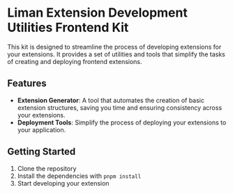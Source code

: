 # Liman Extension Development Utilities Frontend Kit

This kit is designed to streamline the process of developing extensions for your extensions. It provides a set of utilities and tools that simplify the tasks of creating and deploying frontend extensions.

## Features

- **Extension Generator**: A tool that automates the creation of basic extension structures, saving you time and ensuring consistency across your extensions.
- **Deployment Tools**: Simplify the process of deploying your extensions to your application.

## Getting Started

1. Clone the repository
2. Install the dependencies with `pnpm install`
3. Start developing your extension
